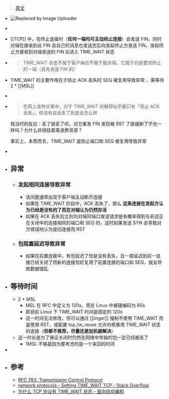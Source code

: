 
> [原文](https://notes.singee.me/#/page/%E4%BB%80%E4%B9%88%E6%98%AF%20time_wait%20%E7%8A%B6%E6%80%81%EF%BC%8C%E4%B8%BA%E4%BB%80%E4%B9%88%E9%9C%80%E8%A6%81%20time_wait%20%E7%8A%B6%E6%80%81%EF%BC%9F%E6%97%B6%E9%97%B4%E6%98%AF%E5%A4%9A%E4%B9%85%EF%BC%8C%E4%B8%BA%E4%BB%80%E4%B9%88%EF%BC%9F)

- ![Replaced by Image Uploader](https://vip2.loli.io/2022/08/08/aw5coTdSxhbDQCs.png)  
-  
- [[TCP]] 中，在终止连接时（**任何一端均可主动终止连接**）会发送 FIN，同时对端在接收到此 FIN 且自己的消息也发送完后向发起终止方发送 FIN，发起终止方接收到对端发送的 FIN 后进入 TIME_WAIT 状态  
-  
  > TIME_WAIT 状态不属于客户端也不属于服务端，它属于的是要求终止的一端（首先发送 FIN 的）  

- TIME_WAIT 的主要作用在于防止 ACK 丢失时 SEQ 被复用导致异常 ，需等待 2 * [[MSL]]  
-  
-  
  > 在网上各种文章中，对于 TIME_WAIT 的解释似乎都只有「防止 ACK 丢失」，但没有说丢失了到底会怎么样  
    
  我当时的反应：丢了就丢了呗，对方重发 FIN 发现被 RST 了直接断了不也一样吗？为什么非得挂着等浪费资源？  
    
  事实上，本质而言，TIME_WAIT 是防止端口和 SEQ 被复用导致异常  

-  
- ## 异常  
	- ### 发起相同连接导致异常  
		- 该问题通常出现于客户端主动断开连接  
		- 如果在 TIME_WAIT 阶段中，ACK 丢失了，那么 **这条连接在发起方认为已经是没有的了而在对端认为仍然存活**  
		- 如果在 ACK 丢失后立刻向对端同端口发送请求是有概率得到与前述正在关闭中的连接相同的端口和 SEQ 的，这时如果发送 SYN 会导致对方错误地认为是旧连接而 RST  
	- ### 包阻塞延迟导致异常  
		- 如果在前置连接中，有包延迟了但是没有丢失，且一直延迟到前一连接已经关闭了而新的连接恰好复用了前置连接的端口和 SEQ，就会导致数据错乱  
- ## 等待时间  
	- 2 * MSL  
		- MSL 在 RFC 中定义为 120s，而在 Linux 中被硬编码为 60s  
		- 即目前 Linux 下 TIME_WAIT 时间是固定的 120s  
		- 这一时间无法修改，但可以通过 [[linger]] 强制不使用 TIME_WAIT 而是使用 RST，或配置 tcp_tw_reuse 允许内核重用 TIME_WAIT 状态的连接（**但都不推荐，尽量还是加机器解决**）  
	- 这一时长是为了保证关闭时仍然在网络中传输的包一定已经被丢了  
		- 1MSL 不够是因为要考虑的是一个来回的时间  
-  
- ## 参考  
	- [RFC 793: Transmission Control Protocol](https://www.rfc-editor.org/rfc/rfc793.html#section-3.5)  
	- [network protocols - Setting TIME_WAIT TCP - Stack Overflow](https://stackoverflow.com/questions/337115/setting-time-wait-tcp)  
	- [为什么 TCP 协议有 TIME_WAIT 状态 - 面向信仰编程](https://draveness.me/whys-the-design-tcp-time-wait/#fn:5)  

